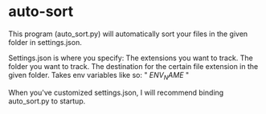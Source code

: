 # auto-sort

This program (auto_sort.py) will automatically sort your files in the given folder in settings.json.

Settings.json is where you specify:
The extensions you want to track.
The folder you want to track.
The destination for the certain file extension in the given folder.
Takes env variables like so: " $ENV_NAME$ "

When you've customized settings.json, I will recommend binding auto_sort.py to startup.
